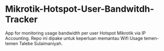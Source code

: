 # Mikrotik-Hotspot-User-Bandwitdh-Tracker
App for monitoring usage bandwidth per user Hotspot Mikrotik via IP Accounting. Repo ini dipake untuk keperluan memantau Wifi Usage temen-temen Talebe Sulaimaniyah.
